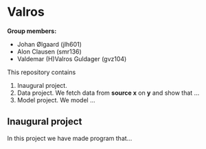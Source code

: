 # Valros

**Group members:**
- Johan Ølgaard (jlh601)
- Alon Clausen (smr136)
- Valdemar (H)Valros Guldager (gvz104)

This repository contains  
1. Inaugural project.
2. Data project. We fetch data from **source x** on **y** and show that ...
3. Model project. We model ...


## Inaugural project
In this project we have made program that...

